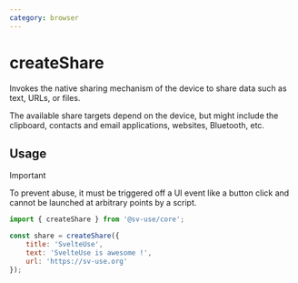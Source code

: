 ```yaml
---
category: browser
---
```


# createShare

Invokes the native sharing mechanism of the device to share data such as text,
URLs, or files.

The available share targets depend on the device, but might include the
clipboard, contacts and email applications, websites, Bluetooth, etc.

## Usage

> [!IMPORTANT]
> To prevent abuse, it must be triggered off a UI event like a button click and
> cannot be launched at arbitrary points by a script.

```js
import { createShare } from '@sv-use/core';

const share = createShare({
    title: 'SvelteUse',
    text: 'SvelteUse is awesome !',
    url: 'https://sv-use.org'
});
```
